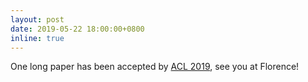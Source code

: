 ```yaml
---
layout: post
date: 2019-05-22 18:00:00+0800
inline: true
---
```


One long paper has been accepted by [ACL 2019](http://acl2019.org/), see you at Florence!
